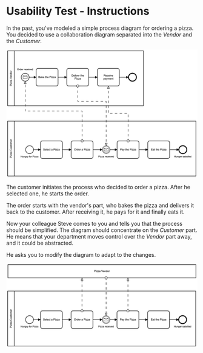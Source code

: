 # Usability Test - Instructions

In the past, you've modeled a simple process diagram for ordering a pizza. You decided to use a collaboration diagram separated into the *Vendor* and the *Customer*.

![](./diagram_1.png)

The customer initiates the process who decided to order a pizza. After he selected one, he starts the order. 

The order starts with the vendor's part, who bakes the pizza and delivers it back to the customer. After receiving it, he pays for it and finally eats it.

Now your colleague Steve comes to you and tells you that the process should be simplified. The diagram should concentrate on the *Customer* part. He means that your department moves control over the *Vendor* part away, and it could be abstracted.

He asks you to modify the diagram to adapt to the changes.

![](./diagram_2.png)
